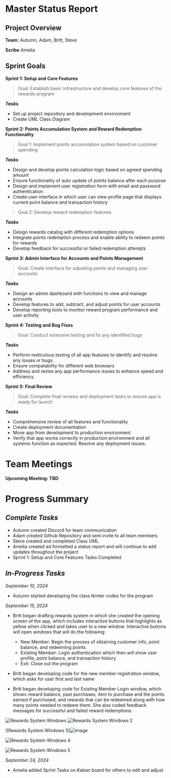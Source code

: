 # Master Status Report


## Project Overview

**Team:** Autumn, Adam, Britt, Steve

**Scribe** Amelia


## Sprint Goals
**Sprint 1: Setup and Core Features**
>Goal: Establish basic infrastructure and develop core features of the rewards program
>
***Tasks***
* Set up project repository and development environment
* Create UML Class Diagram




**Sprint 2: Points Accumulation System and Reward Redemption Functionality**
>Goal 1: Implement points accumulation system based on customer spending
>
***Tasks***
* Design and develop points calculation logic based on agreed spending amount
* Ensure functionality of auto update of points balance after each purpose
* Design and implement user registration form with email and password authentication
* Create user interface in which user can view profile page that displays current point balance and transaction history

>Goal 2: Develop reward redemption features
>
***Tasks***
* Design rewards catalog with different redemption options
* Integrate points redemption process and enable ability to redeem points for rewards
* Develop feedback for successful or failed redemption attempts



**Sprint 3: Admin Interface for Accounts and Points Management**
>Goal: Create interface for adjusting points and managing user accounts
>
***Tasks***
* Design an admin dashboard with functions to view and manage accounts
* Develop features to add, subtract, and adjust points for user accounts
* Develop reporting tools to monitor reward program performance and user activity



**Sprint 4: Testing and Bug Fixes**
>Goal: Conduct extensive testing and fix any identified bugs
>
***Tasks***
* Perform meticulous testing of all app features to identify and resolve any issues or bugs.
* Ensure compatability for different web browsers
* Address and revise any app performance issues to enhance speed and efficiency



**Sprint 5: Final Review**
>Goal: Complete final reviews and deployment tasks to ensure app is ready for launch 
>
***Tasks***
* Comprehensive review of all features and functionality
* Create deployment documentation
* Move app from development to production environment
* Verify that app works correctly in production environment and all systems function as expected. Resolve any deployment issues.

# Team Meetings

**Upcoming Meeting: TBD**


# Progress Summary

## ***Complete Tasks***
* Autumn created Discord for team communication
* Adam created Github Repository and sent invite to all team members
* Steve created and completed Class UML
* Amelia created ad formatted a status report and will continue to add updates throughout the project
* Sprint 1: Setup and Core Features Tasks Completed


## ***In-Progress Tasks***

*September 10, 2024*
* Autumn started developing the class tkinter codes for the program

*September 15, 2024*
* Britt began drafting rewards system in which she created the opening screen of the app, which includes interactive buttons that highlights as yellow when clicked and takes user to a new window. Interactive buttons will open windows that will do the following:
  *  New Member: Begin the process of obtaining customer info, point balance, and redeeming points.
  *  Existing Member: Login authentication which then will show user profile, point balance, and transaction history
  *  Exit: Close out the program

* Britt began developing code for the new member registration window, which asks for user first and last name
* Britt began developing code for Existing Member Login window, which shows reward balance, past purchases, item to purchase and the points earned if purchased, and rewards that can be redeemed along with how many points needed to redeem them. She also coded feedback messages for successful and failed reward redemptions.

![Rewards System Windows](https://media.discordapp.net/attachments/1280868273541615639/1284922854781223012/Screenshot_2024-09-15_125913.png?ex=66f399e9&is=66f24869&hm=74ba1e6b09f8a93b4891d5d1980ccfc34bdae0ab180c3c3e33b75af6a35f8a5c&=&format=webp&quality=lossless&width=1243&height=686)
![Rewards System Windows 2](https://media.discordapp.net/attachments/1280868273541615639/1284922855087276154/Screenshot_2024-09-15_125955.png?ex=66e86529&is=66e713a9&hm=3452e7309ae80831bb55b909dc85e34a45b62e9cff3b701554b55e2667d23b66&=&format=webp&quality=lossless&width=1012&height=918)

![Rewards System Windows 3]![image](https://github.com/user-attachments/assets/f7ac2ada-3237-4dd2-a297-74e3a87d0cbf)


![Rewards System Windows 4](https://media.discordapp.net/attachments/1280868273541615639/1284922855750111262/Screenshot_2024-09-15_130131.png?ex=66e86529&is=66e713a9&hm=ba056d4d078322ed6207aaf6e3b6d84ad04cf86c7d8f69c1f6a423718967393a&=&format=webp&quality=lossless&width=1642&height=1138)

![Rewards System Windows 5](https://media.discordapp.net/attachments/1280868273541615639/1284922856135856208/Screenshot_2024-09-15_130152.png?ex=66e86529&is=66e713a9&hm=df829bc5cfaa5a7263b2ffd8f3c7fa1b98136dfe7152d7a210e88f954e7d548e&=&format=webp&quality=lossless&width=1758&height=1138)


*September 24, 2024*
* Amelia added Sprint Tasks on Kaban board for others to edit and adjust




